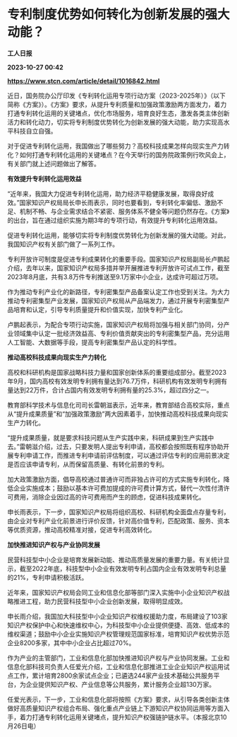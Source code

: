 # 专利制度优势如何转化为创新发展的强大动能？
**工人日报**

**2023-10-27 00:42**

**https://www.stcn.com/article/detail/1016842.html**

近日，国务院办公厅印发《专利转化运用专项行动方案（2023-2025年）》（以下简称《方案》）。《方案》要求，从提升专利质量和加强政策激励两方面发力，着力打通专利转化运用的关键堵点，优化市场服务，培育良好生态，激发各类主体创新活力和转化动力，切实将专利制度优势转化为创新发展的强大动能，助力实现高水平科技自立自强。

对于促进专利转化运用，我国做出了哪些努力？高校科技成果怎样向现实生产力转化？如何打通专利转化运用的关键堵点？在今天举行的国务院政策例行吹风会上，有关部门就上述问题做出了解答。

**有效提升专利转化运用效益**

“近年来，我国大力促进专利转化运用，助力经济平稳健康发展，取得良好成效。”国家知识产权局局长申长雨表示，同时也要看到，专利转化率偏低、激励不足、机制不畅、与企业需求结合不紧密、服务体系不健全等问题仍然存在。《方案》的出台，旨在通过组织实施为期3年的专项行动，有效提升专利转化运用效益。

促进专利转化运用，能够切实将专利制度优势转化为创新发展的强大动能。对此，我国知识产权有关部门做了一系列工作。

专利开放许可制度是促进专利成果转化的重要手段。国家知识产权局副局长卢鹏起介绍，去年以来，国家知识产权局多措并举开展推进专利开放许可试点工作，截至2023年8月底，共有3.8万件专利推送至9.1万家中小企业，达成许可超过万项。

作为推动专利产业化的新路径，专利密集型产品备案认定工作也受到关注。为大力推动专利密集型产业发展，国家知识产权局从产品端发力，通过开展专利密集型产品培育和认定，引导专利质量提升和价值实现，加快专利产业化。

卢鹏起表示，为配合专项行动实施，国家知识产权局将加强与相关部门协同，分产业领域集中认定一批经济效益高、专利价值贡献突出的专利密集型产品，充分运用人工智能、大数据等手段，提高专利密集型产品认定的科学性。

**推动高校科技成果向现实生产力转化**

高校和科研机构是国家战略科技力量和国家创新体系的重要组成部分。截至2023年9月，国内高校有效发明专利拥有量达到76.7万件，科研机构有效发明专利拥有量达到22万件，合计占国内有效发明专利拥有量的25.3%，超过四分之一。

教育部科学技术与信息化司司长雷朝滋表示，近年来，教育部结合高校实际，重点从“提升成果质量”和“加强政策激励”两大因素着手，加快推动高校科技成果向现实生产力转化。

“提升成果质量，就是要求科技问题从生产实践中来，科研成果到生产实践中去。”雷朝滋介绍，过去，只要发明人提出专利申请，高校都会按照既有程序协助开展专利申请工作，而推进专利申请前评估制度，可以通过评估专利的应用前景决定是否应该申请专利，从而保留高质量、有转化前景的专利。

加大政策激励方面，倡导高校通过普通许可而非独占许可的方式实施专利转化，降低企业实施成本；鼓励以基本许可费加提成的许可费计算方式，替代一次性付清许可费用，消除企业因过高的许可费用而产生的顾虑，促进科技成果转化。

申长雨表示，下一步，国家知识产权局将组织高校、科研机构全面盘点存量专利，由企业对专利产业化前景进行评价反馈，针对高价值专利，匹配政策、服务、资本等优质资源，推动高校精准对接，促进专利高效转化。

**加快推进知识产权与产业协同发展**

民营科技型中小企业是培育发展新动能、推动高质量发展的重要力量。有关统计显示，截至2022年底，科技型中小企业有效发明专利占国内企业有效发明专利总量的21%，专利申请积极活跃。

近年来，国家知识产权局会同工业和信息化部等部门深入实施中小企业知识产权战略推进工程，助力民营科技型中小企业创新发展，取得明显成效。

申长雨介绍，我国加大科技型中小企业知识产权维权援助力度，布局建设了103家知识产权保护中心和快速维权中心，为科技型中小企业提供便捷、高效、低成本的维权渠道；鼓励中小企业实施知识产权管理规范国家标准，培育知识产权优势示范企业8200多家，其中中小企业占比超过70%。

作为产业的主管部门，工业和信息化部加快推进知识产权与产业协同发展。工业和信息化部科技司负责人任爱光介绍，工业和信息化部推进工业企业知识产权运用试点工作，累计培育2800余家试点企业；已遴选244家产业技术基础公共服务平台，为企业提供知识产权、产业信息等公共服务，累计服务企业超130万家。

任爱光表示，下一步，工业和信息化部将按照《方案》要求，从引导各类创新主体做好高质量知识产权组合布局、强化重点产业链上下游知识产权协同运用等方面入手，着力打通专利转化运用关键堵点，提升知识产权强链护链水平。（本报北京10月26日电）